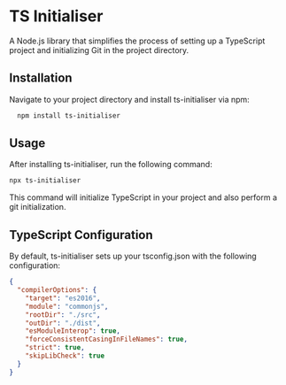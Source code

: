 # TS Initialiser

A Node.js library that simplifies the process of setting up a TypeScript project and initializing Git in the project directory.


## Installation

Navigate to your project directory and install ts-initialiser via npm:

```bash
  npm install ts-initialiser
```
    
## Usage

After installing ts-initialiser, run the following command:

```bash
npx ts-initialiser
```

This command will initialize TypeScript in your project and also perform a git initialization.
## TypeScript Configuration

By default, ts-initialiser sets up your tsconfig.json with the following configuration:

```json
{
  "compilerOptions": {
    "target": "es2016",
    "module": "commonjs",
    "rootDir": "./src",
    "outDir": "./dist",
    "esModuleInterop": true,
    "forceConsistentCasingInFileNames": true,
    "strict": true,
    "skipLibCheck": true
  }
}

```